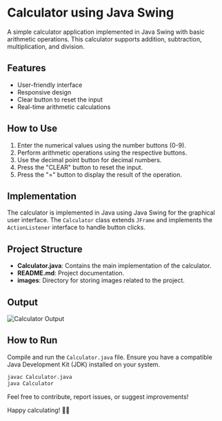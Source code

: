# Calculator using Java Swing


A simple calculator application implemented in Java Swing with basic arithmetic operations. This calculator supports addition, subtraction, multiplication, and division.

## Features

- User-friendly interface
- Responsive design
- Clear button to reset the input
- Real-time arithmetic calculations

## How to Use

1. Enter the numerical values using the number buttons (0-9).
2. Perform arithmetic operations using the respective buttons.
3. Use the decimal point button for decimal numbers.
4. Press the "CLEAR" button to reset the input.
5. Press the "=" button to display the result of the operation.

## Implementation

The calculator is implemented in Java using Java Swing for the graphical user interface. The `Calculator` class extends `JFrame` and implements the `ActionListener` interface to handle button clicks.

## Project Structure

- **Calculator.java**: Contains the main implementation of the calculator.
- **README.md**: Project documentation.
- **images**: Directory for storing images related to the project.

## Output

![Calculator Output](link_to_your_image)

## How to Run

Compile and run the `Calculator.java` file. Ensure you have a compatible Java Development Kit (JDK) installed on your system.

```bash
javac Calculator.java
java Calculator
```

Feel free to contribute, report issues, or suggest improvements!

Happy calculating! 🧮✨
